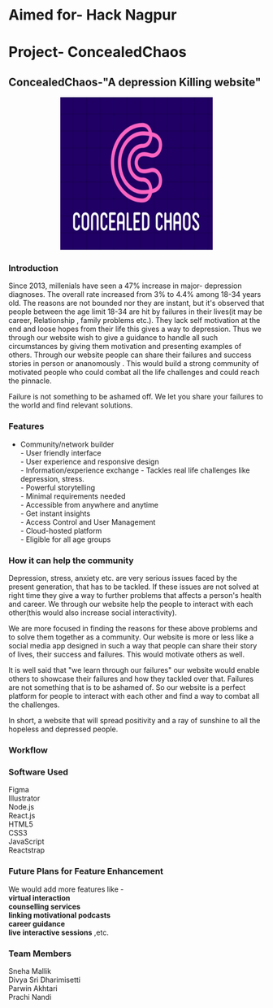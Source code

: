 # Aimed for- Hack Nagpur
# Project- ConcealedChaos

## ConcealedChaos-"A depression Killing website"
<p align="center">
<img src="src/img/logo1.jpg" width="300" height="300" >
</p>

### Introduction
Since 2013, millenials have seen a 47% increase in major- depression diagnoses. The overall rate increased from 3% to 4.4% among 18-34 years old. The reasons are not bounded nor they are instant, but it's observed that people between the age limit 18-34 are hit by failures in their lives(it may be career, Relationship , family problems etc.). They lack self motivation at the end and loose hopes from their life this gives a way to depression. Thus we through our website wish to give a guidance to handle all such circumstances by giving them motivation and presenting examples of others. Through our website people can share their failures and success stories in person or ananomously . This would build a strong community of motivated people who could combat all the life challenges and could reach the pinnacle.

Failure is not something to be ashamed off. We let you share your failures to the world and find relevant solutions.

### Features

- Community/network builder
<br/>- User friendly interface
<br/>- User experience and responsive design
<br/>- Information/experience exchange 
<bt/>- Tackles real life challenges like depression, stress.
<br/>- Powerful storytelling
<br/>- Minimal requirements needed
<br/>- Accessible from anywhere and anytime
<br/>- Get instant insights
<br/>- Access Control and User Management
<br/>- Cloud-hosted platform
<br/>- Eligible for all age groups

### How  it can help the community

Depression, stress, anxiety etc. are very serious issues faced by the present generation, that has to be tackled. If these issues are not solved at right time they give a way to further problems that affects a person's health and career. We through our website help the people to interact with each other(this would also increase social interactivity).

We are more focused in finding the reasons for these above problems and to solve them together as a community. Our website is more or less like a social media app designed in such a way that people can share their story of lives, their success and failures. This would motivate others as well. 

It is well said that "we learn through our failures" our website would enable others to showcase their failures and how they tackled over that. Failures are not something that is to be ashamed of. So our website is a perfect platform for people to interact with each other and find a way to combat all the challenges.

In short, a website that will spread positivity and a ray of sunshine to all the hopeless and depressed people. 

### Workflow
### Software Used

Figma
<br/>Illustrator
<br/>Node.js
<br/>React.js
<br/>HTML5
<br/>CSS3
<br/>JavaScript
<br/>Reactstrap

### Future Plans for Feature Enhancement

We would add more features like -<br/>
<b>virtual interaction</b> <br/>
<b>counselling services</b> <br/>
<b>linking motivational podcasts</b> <br/>
<b>career guidance</b> <br/>
<b>live interactive sessions</b> ,etc.

### Team Members

Sneha Mallik
<br/>Divya Sri Dharimisetti
<br/>Parwin Akhtari
<br/>Prachi Nandi



